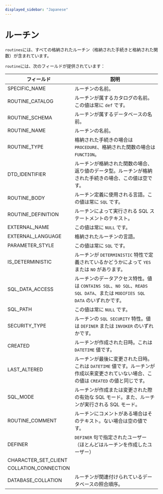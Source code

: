 ```yaml
---
displayed_sidebar: "Japanese"
---
```


# ルーチン

`routines`には、すべての格納されたルーチン（格納された手続きと格納された関数）が含まれています。

`routine`には、次のフィールドが提供されています：

| **フィールド**         | **説明**                                                   |
| -------------------- | ------------------------------------------------------------ |
| SPECIFIC_NAME        | ルーチンの名前。                                       |
| ROUTINE_CATALOG      | ルーチンが属するカタログの名前。この値は常に `def` です。 |
| ROUTINE_SCHEMA       | ルーチンが属するデータベースの名前。                     |
| ROUTINE_NAME         | ルーチンの名前。                                           |
| ROUTINE_TYPE         | 格納された手続きの場合は `PROCEDURE`、格納された関数の場合は `FUNCTION`。 |
| DTD_IDENTIFIER       | ルーチンが格納された関数の場合、返り値のデータ型。ルーチンが格納された手続きの場合、この値は空です。 |
| ROUTINE_BODY         | ルーチン定義に使用される言語。この値は常に `SQL` です。   |
| ROUTINE_DEFINITION   | ルーチンによって実行される SQL ステートメントのテキスト。    |
| EXTERNAL_NAME        | この値は常に `NULL` です。                                |
| EXTERNAL_LANGUAGE    | 格納されたルーチンの言語。                              |
| PARAMETER_STYLE      | この値は常に `SQL` です。                                 |
| IS_DETERMINISTIC     | ルーチンが `DETERMINISTIC` 特性で定義されているかどうかによって `YES` または `NO` があります。 |
| SQL_DATA_ACCESS      | ルーチンのデータアクセス特性。値は `CONTAINS SQL`、`NO SQL`、`READS SQL DATA`、または `MODIFIES SQL DATA` のいずれかです。 |
| SQL_PATH             | この値は常に `NULL` です。                                |
| SECURITY_TYPE        | ルーチンの `SQL SECURITY` 特性。値は `DEFINER` または `INVOKER` のいずれかです。 |
| CREATED              | ルーチンが作成された日時。これは `DATETIME` 値です。       |
| LAST_ALTERED         | ルーチンが最後に変更された日時。これは `DATETIME` 値です。ルーチンが作成以来変更されていない場合、この値は `CREATED` の値と同じです。 |
| SQL_MODE             | ルーチンが作成または変更された際の有効な SQL モード。また、ルーチンが実行される SQL モード。 |
| ROUTINE_COMMENT      | ルーチンにコメントがある場合はそのテキスト。ない場合は空の値です。 |
| DEFINER              | `DEFINER` 句で指定されたユーザー（ほとんどはルーチンを作成したユーザー） |
| CHARACTER_SET_CLIENT |                                                              |
| COLLATION_CONNECTION |                                                              |
| DATABASE_COLLATION   | ルーチンが関連付けられているデータベースの照合順序。       |
